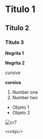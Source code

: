 # Titulo 1
## Titulo 2
### Titulo 3

**Negrita 1**

__Negrita 2__ 

*cursiva*

**cursiva**

1. Number one
2. Number two
- Objeto 1
- Objeto 2

![cr7](https://encrypted-tbn0.gstatic.com/images?q=tbn:ANd9GcT-YEG9jRxj6DBcoiWKa_i2-2M8JSj-A2pcsA&s)

```
<codgo/>
```
